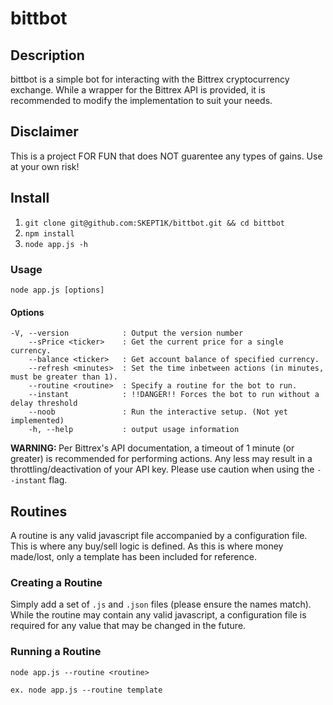 # bittbot

## Description
bittbot is a simple bot for interacting with the Bittrex cryptocurrency exchange.  While a wrapper for the Bittrex API is provided, it is recommended to modify the implementation to suit your needs.

## Disclaimer
This is a project FOR FUN that does NOT guarentee any types of gains.  Use at your own risk!

## Install
1. `git clone git@github.com:SKEPT1K/bittbot.git && cd bittbot`
2. `npm install`
3. `node app.js -h`

### Usage
`node app.js [options]`

#### Options
```
-V, --version            : Output the version number
    --sPrice <ticker>    : Get the current price for a single currency.
    --balance <ticker>   : Get account balance of specified currency.
    --refresh <minutes>  : Set the time inbetween actions (in minutes, must be greater than 1).
    --routine <routine>  : Specify a routine for the bot to run.
    --instant            : !!DANGER!! Forces the bot to run without a delay threshold
    --noob               : Run the interactive setup. (Not yet implemented)
    -h, --help           : output usage information
```
<b> WARNING: </b> Per Bittrex's API documentation, a timeout of 1 minute (or greater) is recommended for performing actions.  Any less may result in a throttling/deactivation of your API key.  Please use caution when using the `--instant` flag.

## Routines
A routine is any valid javascript file accompanied by a configuration file.  This is where any buy/sell logic is defined.  As this is where money made/lost, only a template has been included for reference.

### Creating a Routine
Simply add a set of `.js` and `.json` files (please ensure the names match).  While the routine may contain any valid javascript, a configuration file is required for any value that may be changed in the future.

### Running a Routine
```
node app.js --routine <routine>

ex. node app.js --routine template
```
